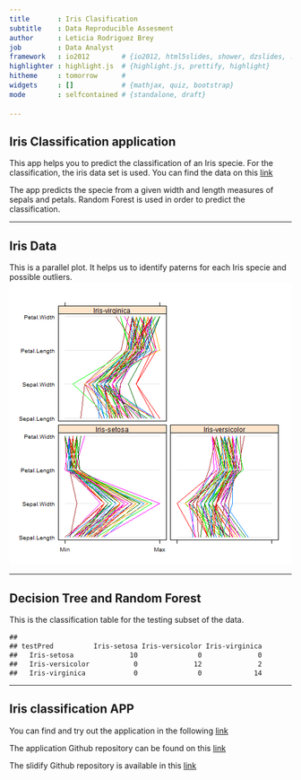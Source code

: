 ```yaml
---
title       : Iris Clasification
subtitle    : Data Reproducible Assesment
author      : Leticia Rodriguez Brey
job         : Data Analyst
framework   : io2012        # {io2012, html5slides, shower, dzslides, ...}
highlighter : highlight.js  # {highlight.js, prettify, highlight}
hitheme     : tomorrow      # 
widgets     : []            # {mathjax, quiz, bootstrap}
mode        : selfcontained # {standalone, draft}

---
```


## Iris Classification application

This app helps you to predict the classification of an Iris specie. For the classification, the iris data set is used. You can find the data on this [link](https://archive.ics.uci.edu/ml/datasets/Iris)

The app predicts the specie from a given width and length measures of sepals and petals. Random Forest is used in order to predict the classification.



---

## Iris Data

This is a parallel plot. It helps us to identify paterns for each Iris specie and possible outliers.
![plot of chunk unnamed-chunk-1](assets/fig/unnamed-chunk-1.png) 

---

## Decision Tree and Random Forest

This is the classification table for the testing subset of the data. 

```
##                  
## testPred          Iris-setosa Iris-versicolor Iris-virginica
##   Iris-setosa              10               0              0
##   Iris-versicolor           0              12              2
##   Iris-virginica            0               0             14
```

---

## Iris classification APP

You can find and try out the application in the following [link](https://letirodribrey.shinyapps.io/Assessment/)

The application Github repository can be found on this [link](https://github.com/letirodribrey/ShinyApp)

The slidify Github repository is available in this [link](https://github.com/letirodribrey/Slidify)
